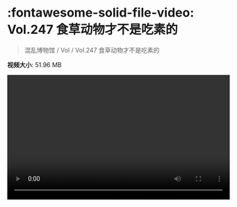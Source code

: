 # :fontawesome-solid-file-video: Vol.247 食草动物才不是吃素的

> 混乱博物馆 / Vol / Vol.247 食草动物才不是吃素的

**视频大小**: 51.96 MB

<video id="V-a150dd44c0f86127084569a3e1240ba9" width="512" height="288" preload="none" playsinline webkit-playsinline></video>